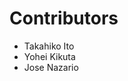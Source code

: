 # Contributors

* Takahiko Ito<takahiko03 _at_ gmail.com>
* Yohei Kikuta<diracdiego _at_ gmail.com>
* Jose Nazario
